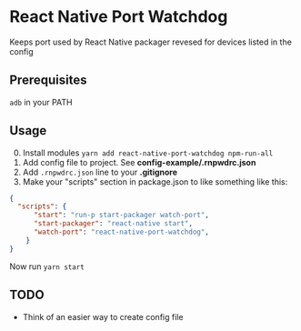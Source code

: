 # React Native Port Watchdog
Keeps port used by React Native packager revesed for devices listed in the config

## Prerequisites
`adb` in your PATH

## Usage

0. Install modules `yarn add react-native-port-watchdog npm-run-all`
0. Add config file to project. See **config-example/.rnpwdrc.json**
0. Add `.rnpwdrc.json` line to your **.gitignore**
0. Make your "scripts" section in package.json to like something like this:
```json
{
  "scripts": {
      "start": "run-p start-packager watch-port",
      "start-packager": "react-native start",
      "watch-port": "react-native-port-watchdog",
    }
}
```

Now run `yarn start`

## TODO
- Think of an easier way to create config file
